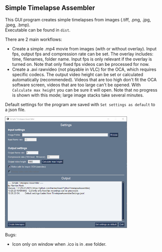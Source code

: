 ## Simple Timelapse Assembler

This GUI program creates simple timelapses from images (.tiff, .png, .jpg, .jpeg, .bmp).<br>
Executable can be found in `dist`.

There are 2 main workflows:
- Create a simple .mp4 movie from images (with or without overlay). Input fps, output fps and compression rate can be set. The overlay includes: time, filenames, folder name. Input fps is only relevant if the overlay is turned on. Note that only fixed fps videos can be processed for now.
- Create a .avi rawvideo (not playable in VLC) for the OCA, which requires specific codecs. The output video height can be set or calculated automatically (recommended). Videos that are too high don't fit the OCA software screen, videos that are too large can't be opened. With `Calculate max height` you can be sure it will open. Note that no progress is shown with this mode; large image stacks take several minutes.

Default settings for the program are saved with `Set settings as default` to a json file.

<img src="screenshots\img.png" align="center" width="80%" />


Bugs:
- Icon only on window when .ico is in .exe folder.
